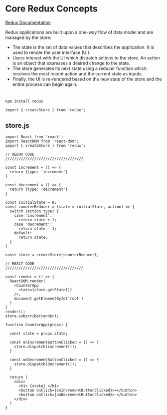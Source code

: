 # Core Redux Concepts
[Redux Documentation](https://redux.js.org/introduction/core-concepts)

Redux applications are built upon a one-way flow of data model and are managed by the store:
- The state is the set of data values that describes the application. It is used to render the user interface (UI).
- Users interact with the UI which dispatch actions to the store. An action is an object that expresses a desired change to the state.
- The store generates its next state using a reducer function which receives the most recent action and the current state as inputs.
- Finally, the UI is re-rendered based on the new state of the store and the entire process can begin again.
#
`npm install redux`

`import { createStore } from 'redux';`
## store.js
````
import React from 'react';
import ReactDOM from 'react-dom';
import { createStore } from 'redux';

// REDUX CODE
///////////////////////////////////

const increment = () => {
  return {type: 'increment'} 
}

const decrement = () => { 
  return {type: 'decrement'}
}

const initialState = 0;
const counterReducer = (state = initialState, action) => {
  switch (action.type) {
    case 'increment':
      return state + 1;
    case 'decrement':
      return state - 1;
    default:
      return state; 
  }
} 

const store = createStore(counterReducer);

// REACT CODE
///////////////////////////////////

const render = () => {
  ReactDOM.render(
    <CounterApp 
      state={store.getState()}
    />,
    document.getElementById('root')
  )
}
render();
store.subscribe(render);

function CounterApp(props) {
  
  const state = props.state;

  const onIncrementButtonClicked = () => {
    store.dispatch(increment());
  }
 
  const onDecrementButtonClicked = () => {
    store.dispatch(decrement());
  }
  
  return (   
    <div>
      <h1> {state} </h1>
      <button onClick={onIncrementButtonClicked}>+</button> 
      <button onClick={onDecrementButtonClicked}>-</button>
    </div>
  )
}
````
